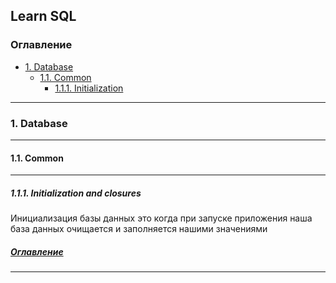## Learn SQL

### <a name="Оглавление"></a>  Оглавление
 + [1. Database](#1)
   + [1.1. Common](#1.1)
      + [1.1.1. Initialization](#1.1.1)


---
### <a name="1"></a>	1. Database
---
#### <a name="1.1"></a>	1.1. Common
---
##### <a name="1.1.1"></a>	1.1.1. Initialization and closures

Инициализация базы данных это когда при запуске приложения наша база данных очищается и заполняется нашими значениями


##### [Оглавление](#--оглавление)
---